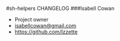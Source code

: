 <!---
sh-helpers/doc/CHANGELOG.md
Isabell Cowan (c) 2015
https://github.com/Izzette/sh-helpers
-->
#sh-helpers CHANGELOG
###Isabell Cowan
* Project owner
* isabellcowan@gmail.com
* https://github.com/Izzette

